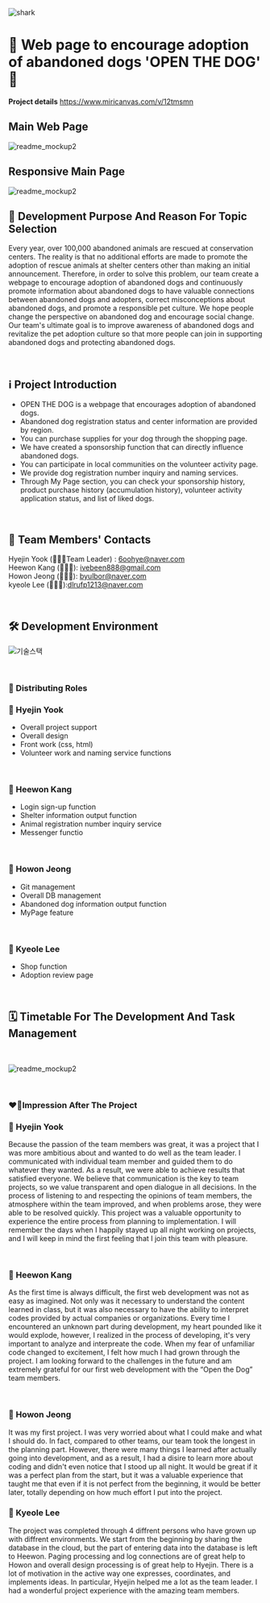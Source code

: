 ![shark](https://capsule-render.vercel.app/api?type=shark&color=FBF3D5&height=140)

# 🐶 Web page to encourage adoption of abandoned dogs 'OPEN THE DOG' 🐶

**Project details** <https://www.miricanvas.com/v/12tmsmn>

## Main Web Page

![readme_mockup2](https://cdn.discordapp.com/attachments/1178600686359949343/1202450708813844501/2024-02-01_11.02.34.gif?ex=65cd807d&is=65bb0b7d&hm=fb69ab9322337e147124d0056def076b5c857a7bfd21461b27099e1033d000ed&)
<br>
##  Responsive Main Page

![readme_mockup2](https://cdn.discordapp.com/attachments/1178600686359949343/1202450708108939264/2024-02-01_11.15.29.gif?ex=65cd807d&is=65bb0b7d&hm=cf44b1118d5c1b8e3e5498ffd4ee05ab4f1efe4132cf4877cc0420c091f8fe0d&)
<br>

## 🎯 Development Purpose And Reason For Topic Selection

Every year, over 100,000 abandoned animals are rescued at conservation centers.
The reality is that no additional efforts are made to promote the adoption of rescue animals at shelter centers other than making an initial announcement.
Therefore, in order to solve this problem, our team create a webpage to encourage adoption of abandoned dogs and continuously promote information about abandoned dogs to have valuable connections between abandoned dogs and adopters, correct misconceptions about abandoned dogs, and promote a responsible pet culture. We hope people change the perspective on abandoned dog and encourage social change.
Our team's ultimate goal is to improve awareness of abandoned dogs and revitalize the pet adoption culture so that more people can join in supporting abandoned dogs and protecting abandoned dogs.


<br>

## ℹ️ Project Introduction

- OPEN THE DOG is a webpage that encourages adoption of abandoned dogs.
- Abandoned dog registration status and center information are provided by region.
- You can purchase supplies for your dog through the shopping page.
- We have created a sponsorship function that can directly influence abandoned dogs.
- You can participate in local communities on the volunteer activity page.
- We provide dog registration number inquiry and naming services.
- Through My Page section, you can check your sponsorship history, product purchase history (accumulation history), volunteer activity application status, and list of liked dogs.

<br>

##  👥 Team Members' Contacts

Hyejin Yook (👩🏻‍💼Team Leader)  : [6oohye@naver.com](mailto:6oohye@naver.com) <br> 
Heewon Kang (👩🏻‍💻): ivebeen888@gmail.com <br>
Howon Jeong (🧑🏻‍💻): [byulbor@naver.com](mailto:6oohye@naver.com)<br>
kyeole Lee  (👨🏻‍💻):[dlrufp1213@naver.com](mailto:lrufp1213@naver.com)


<br>

## 🛠️ Development Environment

![기술스택]([https://cdn.discordapp.com/attachments/1171279239325167616/1202887815889952768/Screenshot_2024-02-01_at_12.43.59_PM.png?ex=65cf1793&is=65bca293&hm=a9212b0d0ecc3f86051b43f5b69abd502676f62ebc201e5a1fc5818ebd33b9da&](https://github.com/6oohye/opdog/blob/main/%E1%84%89%E1%85%B3%E1%84%8F%E1%85%B3%E1%84%85%E1%85%B5%E1%86%AB%E1%84%89%E1%85%A3%E1%86%BA%202024-03-21%20%E1%84%8B%E1%85%A9%E1%84%92%E1%85%AE%209.23.42.png))

<br>

### 💼 Distributing Roles

### 🐯 Hyejin Yook
- Overall project support
- Overall design
- Front work (css, html)
- Volunteer work and naming service functions
<br>

### 🦊 Heewon Kang
- Login sign-up function
- Shelter information output function
- Animal registration number inquiry service
- Messenger functio
<br>

### 🐻 Howon Jeong 
- Git management
- Overall DB management
- Abandoned dog information output function
- MyPage feature
<br>

### 🐹 Kyeole Lee
- Shop function
- Adoption review page
<br>
 
## 🗓️ Timetable For The Development And Task Management
<br>

![readme_mockup2](https://cdn.discordapp.com/attachments/1171279239325167616/1202889485948289075/Screenshot_2024-02-01_at_12.58.31_PM.png?ex=65cf1922&is=65bca422&hm=255d841de550eb77e9b4a85b7ce898475faf26cce993e67cbef8b9cb732ba668&)

<br>

### ❤️‍🔥Impression After The Project

### 🐯 Hyejin Yook
Because the passion of the team members was great, it was a project that I was more ambitious about and wanted to do well as the team leader.
I communicated with individual team member and guided them to do whatever they wanted. As a result, we were able to achieve results that satisfied everyone.
We believe that communication is the key to team projects, so we value transparent and open dialogue in all decisions.
In the process of listening to and respecting the opinions of team members, the atmosphere within the team improved, and when problems arose, they were able to be resolved quickly.
This project was a valuable opportunity to experience the entire process from planning to implementation.
I will remember the days when I happily stayed up all night working on projects, and I will keep in mind the first feeling that I join this team with pleasure.

<br>

### 🦊 Heewon Kang
As the first time is always difficult, the first web development was not as easy as imagined.
Not only was it necessary to understand the content learned in class, but it was also necessary to have the ability to interpret codes provided by actual companies or organizations.
Every time I encountered an unknown part during development, my heart pounded like it would explode, however, I realized in the process of developing, it's very important to analyze and interpreate the code.
When my fear of unfamiliar code changed to excitement, I felt how much I had grown through the project.
I am looking forward to the challenges in the future and am extremely grateful for our first web development with the “Open the Dog” team members.

<br>

### 🐻 Howon Jeong 
It was my first project. I was very worried about what I could make and what I should do.
In fact, compared to other teams, our team took the longest in the planning part.
However, there were many things I learned after actually going into development, and as a result, I had a disire to learn more about coding and didn't even notice that I stood up all night.
It would be great if it was a perfect plan from the start, but it was a valuable experience that taught me that even if it is not perfect from the beginning, it would be better later, totally depending on how much effort I put into the project.
<br>

### 🐹 Kyeole Lee
The project was completed through 4 diffrent persons who have grown up with diffrent environments.
We start from the beginning by sharing the database in the cloud, but the part of entering data into the database is left to Heewon.
Paging processing and log connections are of great help to Howon and overall design processing is of great help to Hyejin.
There is a lot of motivation in the active way one expresses, coordinates, and implements ideas.
In particular, Hyejin helped me a lot as the team leader. I had a wonderful project experience with the amazing team members.
